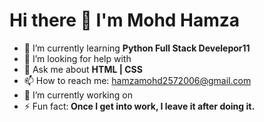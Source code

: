 <h1>Hi there 👋 I'm Mohd Hamza</h1>

- 🌱 I’m currently learning <b>Python Full Stack Develepor11</b>
- 🤔 I’m looking for help with 
- 💬 Ask me about <b>HTML | CSS</b>
- 📫 How to reach me: hamzamohd2572006@gmail.com
- 🔭 I’m currently working on 
- ⚡ Fun fact:<b> Once I get into work, I leave it after doing it. </b>

